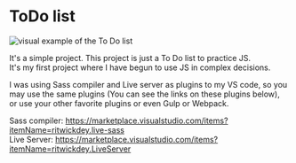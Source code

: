 # ToDo list
<img alt="visual example of the To Do list" src="https://github.com/HamaHs/ToDo/assets/45846647/deed217d-f4f9-4733-8a6c-179ab838e2bc">


It's a simple project. This project is just a To Do list to practice JS.</br>
It's my first project where I have begun to use JS in complex decisions.

I was using Sass compiler and Live server as plugins to my VS code, so you may use the same plugins (You can see the links on these plugins below), or use your other favorite plugins or even Gulp or Webpack.

Sass compiler: https://marketplace.visualstudio.com/items?itemName=ritwickdey.live-sass</br>
Live Server: https://marketplace.visualstudio.com/items?itemName=ritwickdey.LiveServer</br>
